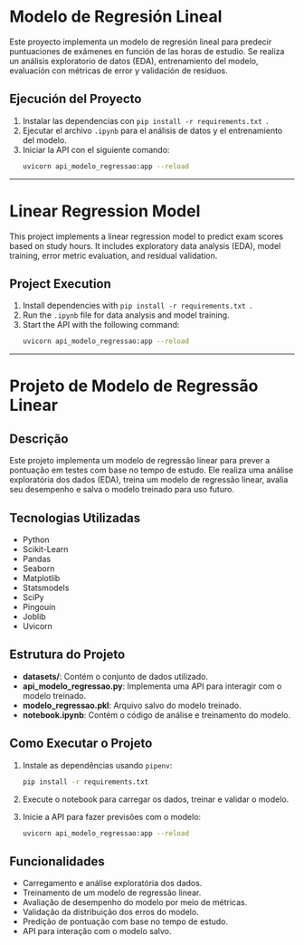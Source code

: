 # Modelo de Regresión Lineal

Este proyecto implementa un modelo de regresión lineal para predecir puntuaciones de exámenes en función de las horas de estudio. Se realiza un análisis exploratorio de datos (EDA), entrenamiento del modelo, evaluación con métricas de error y validación de residuos.

## Ejecución del Proyecto

1. Instalar las dependencias con `pip install -r requirements.txt
`.
2. Ejecutar el archivo `.ipynb` para el análisis de datos y el entrenamiento del modelo.
3. Iniciar la API con el siguiente comando:
   ```sh
   uvicorn api_modelo_regressao:app --reload
   ```

---

# Linear Regression Model

This project implements a linear regression model to predict exam scores based on study hours. It includes exploratory data analysis (EDA), model training, error metric evaluation, and residual validation.

## Project Execution

1. Install dependencies with `pip install -r requirements.txt
`.
2. Run the `.ipynb` file for data analysis and model training.
3. Start the API with the following command:
   ```sh
   uvicorn api_modelo_regressao:app --reload
   ```

---

# Projeto de Modelo de Regressão Linear

## Descrição

Este projeto implementa um modelo de regressão linear para prever a pontuação em testes com base no tempo de estudo. Ele realiza uma análise exploratória dos dados (EDA), treina um modelo de regressão linear, avalia seu desempenho e salva o modelo treinado para uso futuro.

## Tecnologias Utilizadas

- Python
- Scikit-Learn
- Pandas
- Seaborn
- Matplotlib
- Statsmodels
- SciPy
- Pingouin
- Joblib
- Uvicorn

## Estrutura do Projeto

- **datasets/**: Contém o conjunto de dados utilizado.
- **api_modelo_regressao.py**: Implementa uma API para interagir com o modelo treinado.
- **modelo_regressao.pkl**: Arquivo salvo do modelo treinado.
- **notebook.ipynb**: Contém o código de análise e treinamento do modelo.

## Como Executar o Projeto

1. Instale as dependências usando `pipenv`:

   ```sh
   pip install -r requirements.txt
   ```

2. Execute o notebook para carregar os dados, treinar e validar o modelo.
3. Inicie a API para fazer previsões com o modelo:
   ```sh
   uvicorn api_modelo_regressao:app --reload
   ```

## Funcionalidades

- Carregamento e análise exploratória dos dados.
- Treinamento de um modelo de regressão linear.
- Avaliação de desempenho do modelo por meio de métricas.
- Validação da distribuição dos erros do modelo.
- Predição de pontuação com base no tempo de estudo.
- API para interação com o modelo salvo.
